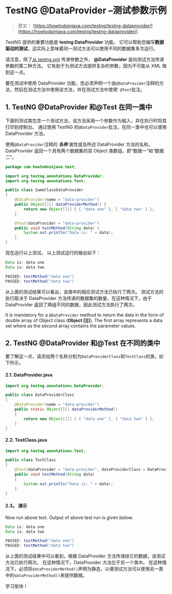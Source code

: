 # TestNG @DataProvider –测试参数示例

> 原文： [https://howtodoinjava.com/testng/testng-dataprovider/](https://howtodoinjava.com/testng/testng-dataprovider/)

TestNG 提供的重要功能是 **testng DataProvider** 功能。 它可以帮助您编写**数据驱动的测试**，这实际上意味着同一测试方法可以使用不同的数据集多次运行。

请注意，除了[从 testng.xml](https://howtodoinjava.com/testng/testng-parameters/) 传递参数之外， **@DataProvider** 是向测试方法传递参数的第二种方法。 它有助于为测试方法提供复杂的参数，因为不可能从 XML 做到这一点。

要在测试中使用 DataProvider 功能，您必须声明一个由`@DataProvider`注释的方法，然后在测试方法中使用该方法，并在测试方法中使用' `@Test`批注。

## 1\. TestNG @DataProvider 和@Test 在同一类中

下面的测试类包含一个测试方法，该方法采用一个参数作为输入，并在执行时将其打印到控制台。 通过使用 TestNG 的`@DataProvider`批注，在同一类中也可以使用 DataProvider 方法。

使用`@DataProvider`注释的 ***名称*** 属性提及所述 DataProvider 方法的名称。 DataProvider 返回一个具有两个数据集的双 Object 类数组，即“数据一”和“数据二”。

```java
package com.howtodoinjava.test;

import org.testng.annotations.DataProvider;
import org.testng.annotations.Test;

public class SameClassDataProvider 
{
	@DataProvider(name = "data-provider")
	public Object[][] dataProviderMethod() {
		return new Object[][] { { "data one" }, { "data two" } };
	}

	@Test(dataProvider = "data-provider")
	public void testMethod(String data) {
		System.out.println("Data is: " + data);
	}
}

```

现在运行以上测试。 以上测试运行的输出如下：

```java
Data is: data one
Data is: data two

PASSED: testMethod("data one")
PASSED: testMethod("data two")

```

从上面的测试结果可以看出，该类中的相应测试方法已执行了两次。 测试方法的执行取决于 DataProvider 方法传递的数据集的数量，在这种情况下，由于 DataProvider 返回了两组不同的数据，因此测试方法执行了两次。

It is mandatory for a `@DataProvider` method to return the data in the form of double array of Object class (**Object [][]**). The first array represents a data set where as the second array contains the parameter values.

## 2\. TestNG @DataProvider 和@Test 在不同的类中

要了解这一点，请添加两个名称分别为`DataProviderClass`和`TestClass`的类，如下所示。

#### 2.1\. DataProvider.java

```java
import org.testng.annotations.DataProvider;

public class DataProviderClass 
{
	@DataProvider(name = "data-provider")
	public static Object[][] dataProviderMethod() 
	{
		return new Object[][] { { "data one" }, { "data two" } };
	}
}

```

#### 2.2\. TestClass.java

```java
import org.testng.annotations.Test;

public class TestClass 
{
	@Test(dataProvider = "data-provider", dataProviderClass = DataProviderClass.class)
	public void testMethod(String data) 
	{
		System.out.println("Data is: " + data);
	}
}

```

#### 2.3。 演示

Now run above test. Output of above test run is given below:

```java
Data is: data one
Data is: data two

PASSED: testMethod("data one")
PASSED: testMethod("data two")

```

从上面的测试结果中可以看到，根据 DataProvider 方法传递给它的数据，该测试方法已执行两次。 在这种情况下，DataProvider 方法位于另一个类中。 在这种情况下，必须将`dataProviderMethod()`声明为<static>静态</static>，以便测试方法可以使用另一类中的`dataProviderMethod()`来提供数据。

学习愉快！
